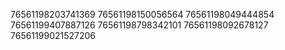 76561198203741369
76561198150056564
76561198049444854
76561199407887126
76561198798342101
76561198092678127
76561199021527206